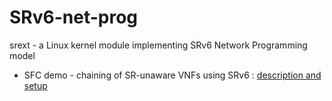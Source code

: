 # SRv6-net-prog
srext - a Linux kernel module implementing SRv6 Network Programming model

   
   


* SFC demo - chaining of SR-unaware VNFs using SRv6 : [description and setup](basic-testbed.md)